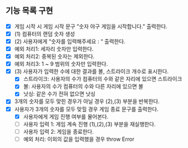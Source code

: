## 기능 목록 구현

- [x]  게임 시작 시 게임 시작 문구 ”숫자 야구 게임을 시작합니다.” 출력한다.
- [x]  (1) 컴퓨터의 랜덤 숫자 생성
- [x]  (2) 사용자에게 “숫자를 입력해주세요 : “  출력한다.
  - [x]  예외 처리1: 세자리 숫자만 입력한다.
  - [x]  예외 처리2: 중복된 숫자는 제외한다.
  - [x]  예외 처리3: 1 ~ 9 범위의 숫자만 입력한다. 
- [x]  (3) 사용자가 입력한 수에 대한 결과를 볼, 스트라이크 개수로 표시한다. 
    - [x]  스트라이크:  사용자의 수가 컴퓨터의 수와 같은 자리에 있으면 스트라이크
    - [x]  볼: 사용자의 수가 컴퓨터의 수와 다른 자리에 있으면 볼
    - [x]  낫싱: 같은 수가 전혀 없으면 낫싱
- [x]  3개의 숫자를 모두 맞힌 경우가 아닐 경우 (2),(3) 부분을 반복한다. 
- [x]  사용자가 3개의 숫자를 모두 맞힐 경우 게임 종료 문구를 출력한다.
      - [x]  사용자에게 게임 진행 여부를 물어본다. 
      - [ ]  사용자 입력 1: 게임 계속 진행 (1),(2),(3) 부분을 재실행한다. 
      - [ ]  사용자 입력 2: 게임을 종료한다. 
      - [ ]  예외 처리: 이외의 값을 입력했을 경우 throw Error